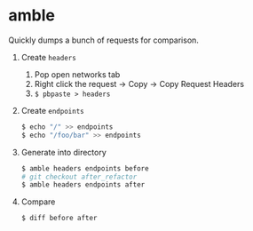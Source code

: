 # amble

Quickly dumps a bunch of requests for comparison.

1. Create `headers`
   1. Pop open networks tab
   2. Right click the request -> Copy -> Copy Request Headers
   3. `$ pbpaste > headers`

2. Create `endpoints`
   ```bash
   $ echo "/" >> endpoints
   $ echo "/foo/bar" >> endpoints
   ```

3. Generate into directory
   ```bash
   $ amble headers endpoints before
   # git checkout after_refactor
   $ amble headers endpoints after
   ```

4. Compare
   ```bash
   $ diff before after
   ```
